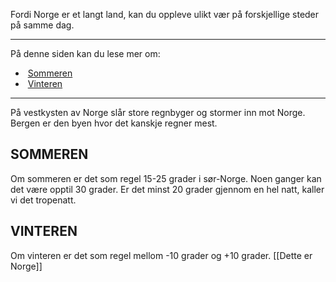 Fordi Norge er et langt land, kan du oppleve ulikt vær på forskjellige steder på samme dag.

---

På denne siden kan du lese mer om:

-    [Sommeren](https://app.norskkunnskap.no/pensum/rtehtr/zrt6e2/vfbgnh#sommeren)
-    [Vinteren](https://app.norskkunnskap.no/pensum/rtehtr/zrt6e2/vfbgnh#vinteren)

---

På vestkysten av Norge slår store regnbyger og stormer inn mot Norge. Bergen er den byen hvor det kanskje regner mest. 

## SOMMEREN

Om sommeren er det som regel 15-25 grader i sør-Norge. Noen ganger kan det være opptil 30 grader. Er det minst 20 grader gjennom en hel natt, kaller vi det tropenatt.

## VINTEREN

Om vinteren er det som regel mellom -10 grader og +10 grader.
[[Dette er Norge]]
